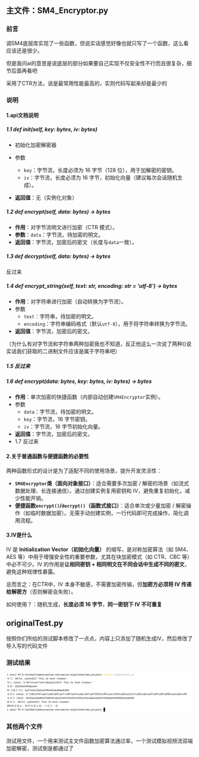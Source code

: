 ## 主文件：SM4_Encryptor.py

### 前言

调SM4底层库实现了一些函数，但说实话感觉好像也就只写了一个函数，这么看应该还是很少。

但是我问ai的意思是说底层的部分如果要自己实现不仅安全性不行而且很复杂，细节后面再看吧

采用了CTR方法，说是最常用性能最高的，实则代码写起来却是最少的

### 说明
#### 1.api文档说明

##### 1.1 def __init__(self, key: bytes, iv: bytes)

- 初始化加密解密器

- 参数
  - `key`：字节流，长度必须为 16 字节（128 位），用于加解密的密钥。
  - `iv`：字节流，长度必须为 16 字节，初始化向量（建议每次会话随机生成）。
- **返回值**：无（实例化对象）



##### 1.2 def encrypt(self, data: bytes) -> bytes

- **作用**：对字节流明文进行加密（CTR 模式）。
- **参数**：`data`：字节流，待加密的明文。
- **返回值**：字节流，加密后的密文（长度与`data`一致）。



##### 1.3 def decrypt(self, data: bytes) -> bytes

反过来

##### 1.4 def encrypt_string(self, text: str, encoding: str = 'utf-8') -> bytes

- **作用**：对字符串进行加密（自动转换为字节流）。
- 参数
  - `text`：字符串，待加密的明文。
  - `encoding`：字符串编码格式（默认`utf-8`），用于将字符串转换为字节流。
- **返回值**：字节流，加密后的密文。

（为什么有对字节流和字符串两种加密我也不知道，反正他这么一次说了两种()说实话我们获取的二进制文件应该是属于字符串吧）

##### 1.5 反过来

##### 1.6 def encrypt(data: bytes, key: bytes, iv: bytes) -> bytes

- **作用**：单次加密的快捷函数（内部自动创建`SM4Encryptor`实例）。
- 参数
  - `data`：字节流，待加密的明文。
  - `key`：字节流，16 字节密钥。
  - `iv`：字节流，16 字节初始化向量。
- **返回值**：字节流，加密后的密文。
- 1.7 反过来



#### 2.关于普通函数与便捷函数的必要性

两种函数形式的设计是为了适配不同的使用场景，提升开发灵活性：

- **`SM4Encryptor`类（面向对象接口）**：适合需要多次加密 / 解密的场景（如流式数据处理、长连接通信）。通过创建实例复用密钥和 IV，避免重复初始化，减少性能开销。
- **便捷函数`encrypt()`/`decrypt()`（函数式接口）**：适合单次或少量加密 / 解密操作（如临时数据加密）。无需手动创建实例，一行代码即可完成操作，简化调用流程。



#### 3.IV是什么

IV 是 **Initialization Vector（初始化向量）** 的缩写，是对称加密算法（如 SM4、AES 等）中用于增强安全性的重要参数，尤其在块加密模式（如 CTR、CBC 等）中必不可少。IV 的作用是**让相同密钥 + 相同明文在不同会话中生成不同的密文**，避免这种规律性暴露。

总而言之：在CTR中，IV 本身不敏感，不需要加密传输，但**加密方必须将 IV 传递给解密方**（否则解密会失败）。

如何使用？：随机生成，**长度必须 16 字节**，**同一密钥下 IV 不可重复**



## originalTest.py

按照你们所给的测试脚本修改了一点点，内容上只添加了随机生成IV，然后修改了导入写的代码文件

### 测试结果
![image-20251020223524765.png](image-20251020223524765.png)



### 其他两个文件

测试用文件，一个用来测试主文件函数加密算法通过率，一个测试模拟视频流双端加密解密，测试倒是都通过了
